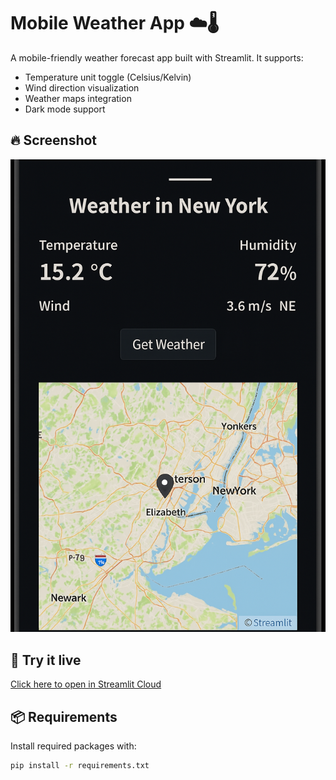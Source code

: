 # Mobile Weather App ☁️🌡️

A mobile-friendly weather forecast app built with Streamlit. It supports:
- Temperature unit toggle (Celsius/Kelvin)
- Wind direction visualization
- Weather maps integration
- Dark mode support

## 🔥 Screenshot
![App Screenshot](screenshot.png)

## 🚀 Try it live
[Click here to open in Streamlit Cloud](https://<your-app-link>.streamlit.app)

## 📦 Requirements
Install required packages with:

```bash
pip install -r requirements.txt
